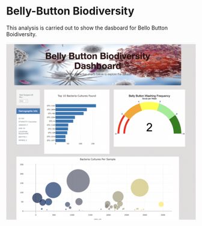 # Belly-Button Biodiversity

This analysis is carried out to show the dasboard for Bello Button Boidiversity.

![Image Here](https://github.com/Thaofeeqat/Belly-Button/blob/main/BellyButton/static/Screenshot/Dashboard.png)

